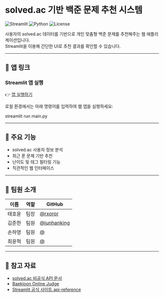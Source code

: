 # solved.ac 기반 백준 문제 추천 시스템

![Streamlit](https://img.shields.io/badge/streamlit-%23FF4B4B.svg?style=flat&logo=streamlit&logoColor=white)
![Python](https://img.shields.io/badge/python-3.9%2B-blue.svg)
![License](https://img.shields.io/github/license/rxoror/solvedac_based_recommender)

사용자의 solved.ac 데이터를 기반으로 개인 맞춤형 백준 문제를 추천해주는 웹 애플리케이션입니다.  
Streamlit을 이용해 간단한 UI로 추천 결과를 확인할 수 있습니다.

---

## 🔗 앱 링크

### Streamlit 앱 실행

👉 [앱 실행하기](https://boj-recommender.streamlit.app/)  

로컬 환경에서는 아래 명령어를 입력하여 웹 앱을 실행하세요:

streamlit run main.py

---

## 🚀 주요 기능

- solved.ac 사용자 정보 분석
- 최근 푼 문제 기반 추천
- 난이도 및 태그 필터링 기능
- 직관적인 웹 인터페이스

---

## 👥 팀원 소개

| 이름 | 역할 | GitHub |
|------|------|--------|
| 태호윤 | 팀장 | [@rxoror](https://github.com/rxoror) |
| 김준한 | 팀원 | [@junhanking](https://github.com/junhanking) |
| 손하영 | 팀원 | [@](https://github.com/) |
| 최윤혁 | 팀원 | [@](https://github.com/) |


---

## 📌 참고 자료

- [solved.ac 비공식 API 문서](https://solvedac.github.io/unofficial-documentation/)
- [Baekjoon Online Judge](https://www.acmicpc.net/)
- [Streamlit 공식 사이트 api-reference](https://docs.streamlit.io/develop/api-reference#layouts-and-containers)
